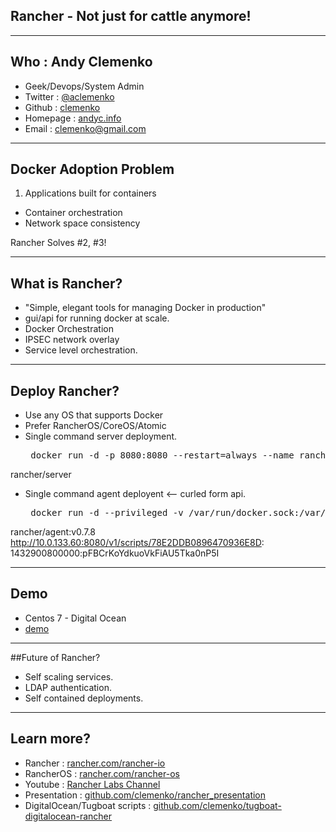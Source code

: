 ## Rancher - Not just for cattle anymore!

---

## Who : Andy Clemenko
 - Geek/Devops/System Admin
 - Twitter : <a href="http://twitter.com/aclemenko" target=new>@aclemenko</a>
 - Github : <a href="https://github.com/clemenko" target=new>clemenko</a>
 - Homepage : <a href="http://andyc.info" target=new>andyc.info</a>
 - Email : <a href="mailto:clemenko@gmail.com" target=new>clemenko@gmail.com</a>

---

## Docker Adoption Problem
 1. Applications built for containers
 - Container orchestration
 - Network space consistency

  Rancher Solves #2, #3!

---

## What is Rancher?
 - "Simple, elegant tools for managing Docker in production"
 - gui/api for running docker at scale.
 - Docker Orchestration
 - IPSEC network overlay
 - Service level orchestration.

---

## Deploy Rancher?
 - Use any OS that supports Docker
 - Prefer RancherOS/CoreOS/Atomic
 - Single command server deployment.
   <pre> docker run -d -p 8080:8080 --restart=always --name rancher-server 
rancher/server </pre>
 - Single command agent deployent <-- curled form api.
   <pre> docker run -d --privileged -v /var/run/docker.sock:/var/run/docker.sock
 rancher/agent:v0.7.8 http://10.0.133.60:8080/v1/scripts/78E2DDB0896470936E8D:
1432900800000:pFBCrKoYdkuoVkFiAU5Tka0nP5I </pre>

---

## Demo
 - Centos 7 - Digital Ocean
 - <a href=":8080/static/infrastructure/hosts" target=new>demo</a>
---

##Future of Rancher?
 - Self scaling services.
 - LDAP authentication.
 - Self contained deployments.

---

## Learn more?
 - Rancher : <a href="http://rancher.com/rancher-io/" target=new>rancher.com/rancher-io</a>
 - RancherOS : <a href="http://rancher.com/rancher-os/" target=new>rancher.com/rancher-os</a>
 - Youtube : <a href="https://www.youtube.com/channel/UCh5Xtp82q8wjijP8npkVTBA" target=new>Rancher Labs Channel</a>
 - Presentation : <a href="https://github.com/clemenko/rancher_presentation" target=new>github.com/clemenko/rancher_presentation</a>
 - DigitalOcean/Tugboat scripts : <a href="https://github.com/clemenko/tugboat-digitalocean-rancher" target=new>github.com/clemenko/tugboat-digitalocean-rancher</a>
